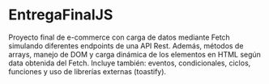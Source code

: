 # EntregaFinalJS

Proyecto final de e-commerce con carga de datos mediante Fetch simulando diferentes endpoints de una API Rest. Además, métodos de arrays, manejo de DOM y carga dinámica de los elementos en HTML según data obtenida del Fetch. Incluye también: eventos, condicionales, ciclos, funciones y uso de librerías externas (toastify).
